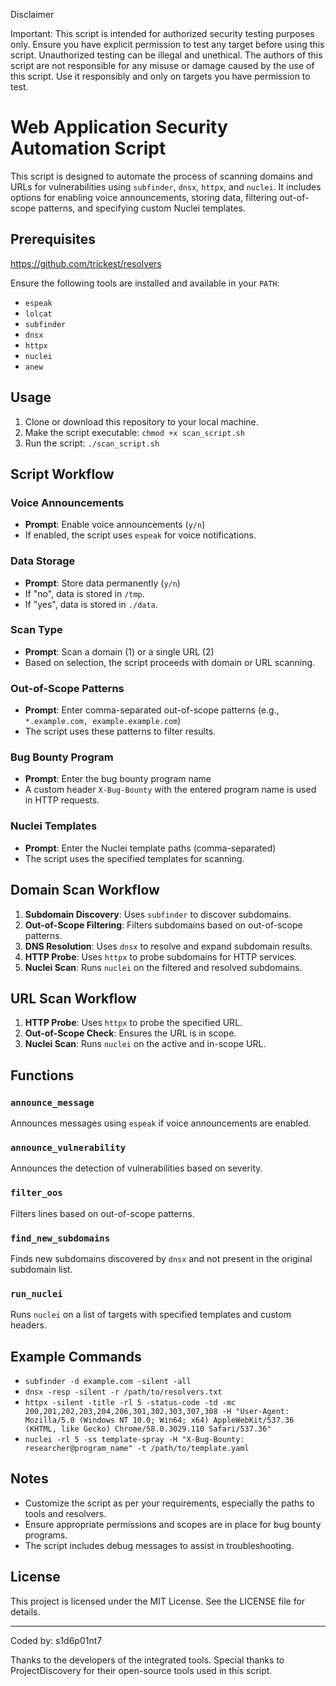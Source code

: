 Disclaimer

Important: This script is intended for authorized security testing purposes only. Ensure you have explicit permission to test any target before using this script. Unauthorized testing can be illegal and unethical. The authors of this script are not responsible for any misuse or damage caused by the use of this script. Use it responsibly and only on targets you have permission to test.



# Web Application Security Automation Script


This script is designed to automate the process of scanning domains and URLs for vulnerabilities using `subfinder`, `dnsx`, `httpx`, and `nuclei`. It includes options for enabling voice announcements, storing data, filtering out-of-scope patterns, and specifying custom Nuclei templates.

## Prerequisites

https://github.com/trickest/resolvers


Ensure the following tools are installed and available in your `PATH`:
- `espeak`
- `lolcat`
- `subfinder`
- `dnsx`
- `httpx`
- `nuclei`
- `anew`

## Usage

1. Clone or download this repository to your local machine.
2. Make the script executable: `chmod +x scan_script.sh`
3. Run the script: `./scan_script.sh`

## Script Workflow

### Voice Announcements
- **Prompt**: Enable voice announcements (`y/n`)
- If enabled, the script uses `espeak` for voice notifications.

### Data Storage
- **Prompt**: Store data permanently (`y/n`)
- If "no", data is stored in `/tmp`.
- If "yes", data is stored in `./data`.

### Scan Type
- **Prompt**: Scan a domain (1) or a single URL (2)
- Based on selection, the script proceeds with domain or URL scanning.

### Out-of-Scope Patterns
- **Prompt**: Enter comma-separated out-of-scope patterns (e.g., `*.example.com, example.example.com`)
- The script uses these patterns to filter results.

### Bug Bounty Program
- **Prompt**: Enter the bug bounty program name
- A custom header `X-Bug-Bounty` with the entered program name is used in HTTP requests.

### Nuclei Templates
- **Prompt**: Enter the Nuclei template paths (comma-separated)
- The script uses the specified templates for scanning.

## Domain Scan Workflow

1. **Subdomain Discovery**: Uses `subfinder` to discover subdomains.
2. **Out-of-Scope Filtering**: Filters subdomains based on out-of-scope patterns.
3. **DNS Resolution**: Uses `dnsx` to resolve and expand subdomain results.
4. **HTTP Probe**: Uses `httpx` to probe subdomains for HTTP services.
5. **Nuclei Scan**: Runs `nuclei` on the filtered and resolved subdomains.

## URL Scan Workflow

1. **HTTP Probe**: Uses `httpx` to probe the specified URL.
2. **Out-of-Scope Check**: Ensures the URL is in scope.
3. **Nuclei Scan**: Runs `nuclei` on the active and in-scope URL.

## Functions

### `announce_message`
Announces messages using `espeak` if voice announcements are enabled.

### `announce_vulnerability`
Announces the detection of vulnerabilities based on severity.

### `filter_oos`
Filters lines based on out-of-scope patterns.

### `find_new_subdomains`
Finds new subdomains discovered by `dnsx` and not present in the original subdomain list.

### `run_nuclei`
Runs `nuclei` on a list of targets with specified templates and custom headers.

## Example Commands

- `subfinder -d example.com -silent -all`
- `dnsx -resp -silent -r /path/to/resolvers.txt`
- `httpx -silent -title -rl 5 -status-code -td -mc 200,201,202,203,204,206,301,302,303,307,308 -H "User-Agent: Mozilla/5.0 (Windows NT 10.0; Win64; x64) AppleWebKit/537.36 (KHTML, like Gecko) Chrome/58.0.3029.110 Safari/537.36"`
- `nuclei -rl 5 -ss template-spray -H "X-Bug-Bounty: researcher@program_name" -t /path/to/template.yaml`

## Notes

- Customize the script as per your requirements, especially the paths to tools and resolvers.
- Ensure appropriate permissions and scopes are in place for bug bounty programs.
- The script includes debug messages to assist in troubleshooting.

## License

This project is licensed under the MIT License. See the LICENSE file for details.

---

Coded by: s1d6p01nt7

Thanks to the developers of the integrated tools.
Special thanks to ProjectDiscovery for their open-source tools used in this script.
